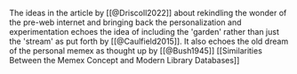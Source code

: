 The ideas in the article by [[@Driscoll2022]] about rekindling the wonder of the pre-web internet and bringing back the personalization and experimentation echoes the idea of including the 'garden' rather than just the 'stream' as put forth by [[@Caulfield2015]]. It also echoes the old dream of the personal memex as thought up by [[@Bush1945]]
[[Similarities Between the Memex Concept and Modern Library Databases]]
